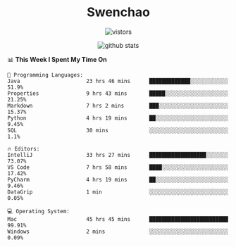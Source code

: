 <h1 align="center">Swenchao</h3>

<p align="center">
  <img src="https://visitor-badge.glitch.me/badge?page_id=Swenchao" alt="vistors" />
</p>

<p align="center">
  <img src="https://github-readme-stats.vercel.app/api?username=Swenchao&count_private=true&show_icons=true&theme=vue-dark&hide_title=true" alt="github stats" />
</p>

<!--START_SECTION:waka-->
📊 **This Week I Spent My Time On** 

```text
💬 Programming Languages: 
Java                     23 hrs 46 mins      █████████████░░░░░░░░░░░░   51.9% 
Properties               9 hrs 43 mins       █████░░░░░░░░░░░░░░░░░░░░   21.25% 
Markdown                 7 hrs 2 mins        ███░░░░░░░░░░░░░░░░░░░░░░   15.37% 
Python                   4 hrs 19 mins       ██░░░░░░░░░░░░░░░░░░░░░░░   9.45% 
SQL                      30 mins             ░░░░░░░░░░░░░░░░░░░░░░░░░   1.1%

🔥 Editors: 
IntelliJ                 33 hrs 27 mins      ██████████████████░░░░░░░   73.07% 
VS Code                  7 hrs 58 mins       ████░░░░░░░░░░░░░░░░░░░░░   17.42% 
PyCharm                  4 hrs 19 mins       ██░░░░░░░░░░░░░░░░░░░░░░░   9.46% 
DataGrip                 1 min               ░░░░░░░░░░░░░░░░░░░░░░░░░   0.05%

💻 Operating System: 
Mac                      45 hrs 45 mins      █████████████████████████   99.91% 
Windows                  2 mins              ░░░░░░░░░░░░░░░░░░░░░░░░░   0.09%

```


<!--END_SECTION:waka-->
